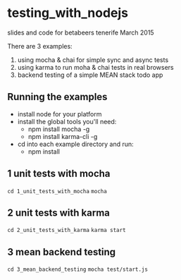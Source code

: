 # testing_with_nodejs
slides and code for betabeers tenerife March 2015

There are 3 examples:

 1. using mocha & chai for simple sync and async tests
 2. using karma to run moha & chai tests in real browsers
 3. backend testing of a simple MEAN stack todo app
 
 Running the examples
 --------------------
  - install node for your platform
  - install the global tools you'll need:
    - npm install mocha -g
    - npm install karma-cli -g
  - cd into each example directory and run:
    - npm install
    
  1 unit tests with mocha
  -----------------------
  `cd 1_unit_tests_with_mocha`
  `mocha`
  
  2 unit tests with karma
  -----------------------
  `cd 2_unit_tests_with_karma`
  `karma start`
  
  3 mean backend testing
  ----------------------
  `cd 3_mean_backend_testing`
  `mocha test/start.js`
  
